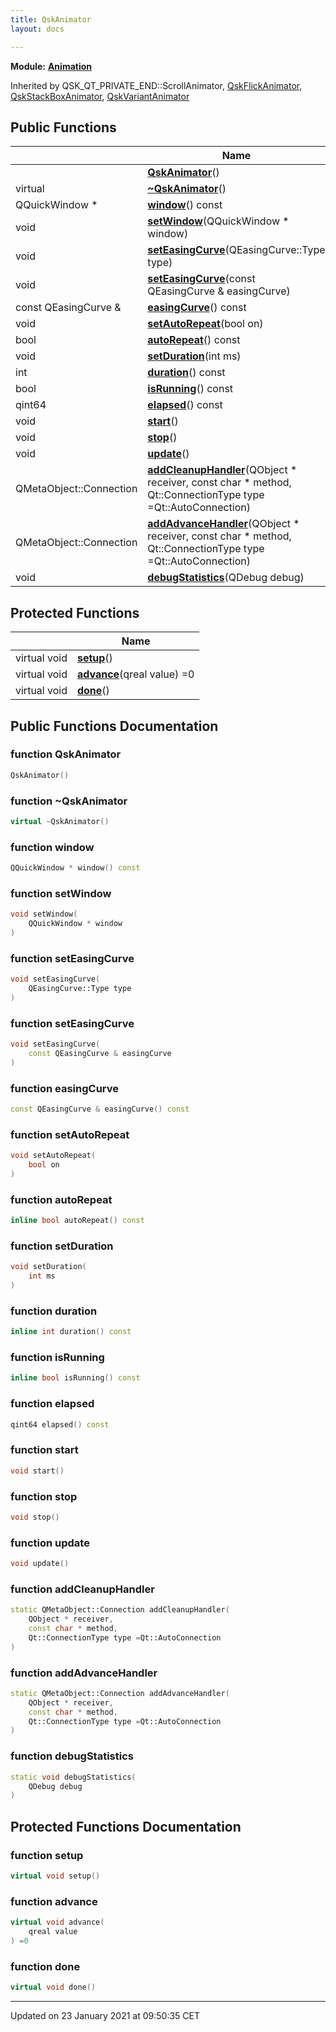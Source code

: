 ```yaml
---
title: QskAnimator
layout: docs

---
```



**Module:** **[Animation](/docs/modules/group___animation/)**



Inherited by QSK_QT_PRIVATE_END::ScrollAnimator, [QskFlickAnimator](/docs/classes/class_qsk_flick_animator/), [QskStackBoxAnimator](/docs/classes/class_qsk_stack_box_animator/), [QskVariantAnimator](/docs/classes/class_qsk_variant_animator/)

## Public Functions

|                | Name           |
| -------------- | -------------- |
| | **[QskAnimator](/docs/classes/class_qsk_animator/#function-qskanimator)**() |
| virtual | **[~QskAnimator](/docs/classes/class_qsk_animator/#function-~qskanimator)**() |
| QQuickWindow * | **[window](/docs/classes/class_qsk_animator/#function-window)**() const |
| void | **[setWindow](/docs/classes/class_qsk_animator/#function-setwindow)**(QQuickWindow * window) |
| void | **[setEasingCurve](/docs/classes/class_qsk_animator/#function-seteasingcurve)**(QEasingCurve::Type type) |
| void | **[setEasingCurve](/docs/classes/class_qsk_animator/#function-seteasingcurve)**(const QEasingCurve & easingCurve) |
| const QEasingCurve & | **[easingCurve](/docs/classes/class_qsk_animator/#function-easingcurve)**() const |
| void | **[setAutoRepeat](/docs/classes/class_qsk_animator/#function-setautorepeat)**(bool on) |
| bool | **[autoRepeat](/docs/classes/class_qsk_animator/#function-autorepeat)**() const |
| void | **[setDuration](/docs/classes/class_qsk_animator/#function-setduration)**(int ms) |
| int | **[duration](/docs/classes/class_qsk_animator/#function-duration)**() const |
| bool | **[isRunning](/docs/classes/class_qsk_animator/#function-isrunning)**() const |
| qint64 | **[elapsed](/docs/classes/class_qsk_animator/#function-elapsed)**() const |
| void | **[start](/docs/classes/class_qsk_animator/#function-start)**() |
| void | **[stop](/docs/classes/class_qsk_animator/#function-stop)**() |
| void | **[update](/docs/classes/class_qsk_animator/#function-update)**() |
| QMetaObject::Connection | **[addCleanupHandler](/docs/classes/class_qsk_animator/#function-addcleanuphandler)**(QObject * receiver, const char * method, Qt::ConnectionType type =Qt::AutoConnection) |
| QMetaObject::Connection | **[addAdvanceHandler](/docs/classes/class_qsk_animator/#function-addadvancehandler)**(QObject * receiver, const char * method, Qt::ConnectionType type =Qt::AutoConnection) |
| void | **[debugStatistics](/docs/classes/class_qsk_animator/#function-debugstatistics)**(QDebug debug) |

## Protected Functions

|                | Name           |
| -------------- | -------------- |
| virtual void | **[setup](/docs/classes/class_qsk_animator/#function-setup)**() |
| virtual void | **[advance](/docs/classes/class_qsk_animator/#function-advance)**(qreal value) =0 |
| virtual void | **[done](/docs/classes/class_qsk_animator/#function-done)**() |

## Public Functions Documentation

### function QskAnimator

```cpp
QskAnimator()
```


### function ~QskAnimator

```cpp
virtual ~QskAnimator()
```


### function window

```cpp
QQuickWindow * window() const
```


### function setWindow

```cpp
void setWindow(
    QQuickWindow * window
)
```


### function setEasingCurve

```cpp
void setEasingCurve(
    QEasingCurve::Type type
)
```


### function setEasingCurve

```cpp
void setEasingCurve(
    const QEasingCurve & easingCurve
)
```


### function easingCurve

```cpp
const QEasingCurve & easingCurve() const
```


### function setAutoRepeat

```cpp
void setAutoRepeat(
    bool on
)
```


### function autoRepeat

```cpp
inline bool autoRepeat() const
```


### function setDuration

```cpp
void setDuration(
    int ms
)
```


### function duration

```cpp
inline int duration() const
```


### function isRunning

```cpp
inline bool isRunning() const
```


### function elapsed

```cpp
qint64 elapsed() const
```


### function start

```cpp
void start()
```


### function stop

```cpp
void stop()
```


### function update

```cpp
void update()
```


### function addCleanupHandler

```cpp
static QMetaObject::Connection addCleanupHandler(
    QObject * receiver,
    const char * method,
    Qt::ConnectionType type =Qt::AutoConnection
)
```


### function addAdvanceHandler

```cpp
static QMetaObject::Connection addAdvanceHandler(
    QObject * receiver,
    const char * method,
    Qt::ConnectionType type =Qt::AutoConnection
)
```


### function debugStatistics

```cpp
static void debugStatistics(
    QDebug debug
)
```


## Protected Functions Documentation

### function setup

```cpp
virtual void setup()
```


### function advance

```cpp
virtual void advance(
    qreal value
) =0
```


### function done

```cpp
virtual void done()
```


-------------------------------

Updated on 23 January 2021 at 09:50:35 CET